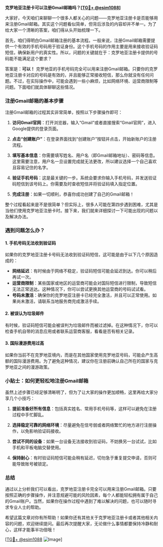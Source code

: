 **克罗地亚注册卡可以注册Gmail邮箱吗？[[TG💪+ @esim1088](https://t.me/s/esim1088)]**

大家好，今天咱们来聊聊一个很多人都关心的问题——克罗地亚注册卡是否能够用来注册Gmail邮箱。其实这个问题看似简单，但背后涉及的内容却并不单一。为了给大家一个清晰的答案，咱们得从头开始梳理一下。

首先，咱们得明白Gmail邮箱注册的基本流程。一般来说，注册Gmail邮箱需要提供一个有效的手机号码用于验证身份。这个手机号码的作用主要是用来接收验证码短信，确保新用户的真实性。所以，问题的关键就在于：克罗地亚注册卡提供的号码能不能满足这个要求？

答案是：**可以！** 克罗地亚的手机号码完全可以用来注册Gmail邮箱。只要你的克罗地亚注册卡对应的号码是有效的，并且能够正常接收短信，那么你就没有任何问题。不过，在实际操作中，可能会遇到一些小麻烦，比如网络环境、运营商限制等问题。下面咱们就具体聊聊这些情况。

### 注册Gmail邮箱的基本步骤

注册Gmail邮箱的过程其实非常简单，按照以下步骤操作即可：

1. **访问Gmail官网**：打开浏览器，输入“Gmail”或者直接搜索“Gmail官网”，进入Google提供的登录页面。
   
2. **点击“创建账户”**：在登录界面找到“创建账户”按钮并点击，开始新账户的注册流程。

3. **填写基本信息**：你需要填写姓名、用户名（即Gmail邮箱地址）、密码等信息。这里需要注意，用户名一旦设置完成就无法更改，所以建议选择一个自己喜欢且容易记住的名字。

4. **验证手机号码**：这是最关键的一步。系统会要求你输入手机号码，并发送验证码短信到该号码上。你需要及时查收短信并将验证码填入指定位置。

5. **完成注册**：如果一切顺利，恭喜你成功创建了自己的Gmail邮箱！

整个过程看起来是不是很简单？但实际上，很多人可能在第四步遇到困难，尤其是当他们使用克罗地亚注册卡时。接下来，我们就来详细探讨一下可能出现的问题以及解决办法。

### 遇到问题怎么办？

#### 1. 手机号码无法收到验证码
如果你的克罗地亚注册卡号码无法收到验证码短信，这可能是由于以下几个原因造成的：
- **网络延迟**：有时候由于网络不稳定，验证码短信可能会延迟到达。你可以稍后再试一次。
- **运营商限制**：某些国家或地区的运营商可能会对国际短信进行限制，导致短信无法正常送达。这种情况下，你可以尝试更换其他运营商的号码试试看。
- **号码未激活**：确保你的克罗地亚注册卡已经完全激活，并且可以正常使用。如果尚未激活，请联系当地服务商完成激活手续。

#### 2. 被误认为垃圾邮件
有时候，验证码短信可能会被误判为垃圾邮件而被过滤掉。在这种情况下，你可以检查手机自带的消息应用或者联系运营商客服，看看是否有相关记录。

#### 3. 国际漫游费用过高
如果你当前不在克罗地亚境内，而是在其他国家使用克罗地亚号码，可能会产生高额的国际漫游费用。为了避免这种情况，建议你在注册前确认自己所在的国家与克罗地亚之间的漫游政策。

### 小贴士：如何更轻松地注册Gmail邮箱

虽然上述步骤已经足够清晰明了，但为了让大家的操作更加顺畅，这里再给大家分享几个小技巧：

1. **提前准备好所有信息**：包括真实姓名、常用手机号码等，这样可以避免在注册过程中手忙脚乱。
   
2. **选择稳定可靠的网络环境**：尽量避免在信号弱或者网络繁忙的地方进行注册操作，以免影响验证码接收。

3. **尝试不同的设备**：如果一台设备无法接收到验证码，不妨换另一台试试，比如手机和平板电脑交替使用。

4. **保持耐心**：有时验证码短信可能会稍有延迟，切勿急于重复提交申请，否则可能导致账号被锁定。

### 总结

通过以上分析我们可以看出，克罗地亚注册卡完全可以用来注册Gmail邮箱。只要按照正确的步骤操作，并注意规避可能的风险因素，每个人都能轻松拥有属于自己的Gmail账户。当然，如果你在操作过程中遇到了难以解决的问题，也可以随时寻求专业人士的帮助。

希望这篇文章对你有所帮助！如果你还有其他关于克罗地亚注册卡或者其他相关内容的问题，欢迎继续提问。最后再次提醒大家，无论做什么事情都要保持冷静和耐心，这样才能事半功倍哦！

[[TG💪+ @esim1088](https://t.me/s/esim1088) ![Image](https://i.postimg.cc/4NQfJmqS/Snipaste-2025-05-13-00-14-12.png)]